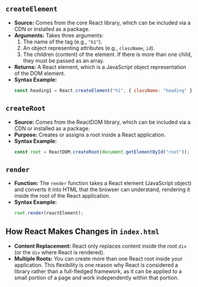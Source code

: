 
## `createElement`
- **Source:** Comes from the core React library, which can be included via a CDN or installed as a package.
- **Arguments:** Takes three arguments:
  1. The name of the tag (e.g., `"h1"`).
  2. An object representing attributes (e.g., `className`, `id`).
  3. The children (content) of the element. If there is more than one child, they must be passed as an array.
- **Returns:** A React element, which is a JavaScript object representation of the DOM element.
- **Syntax Example:**
  ```js
  const heading1 = React.createElement("h1", { className: "heading" }, "I am good");

## `createRoot`
- **Source:** Comes from the ReactDOM library, which can be included via a CDN or installed as a package.
- **Purpose:** Creates or assigns a root inside a React application.
- **Syntax Example:**
  ```js
  const root = ReactDOM.createRoot(document.getElementById("root"));

## `render`
- **Function:** The `render` function takes a React element (JavaScript object) and converts it into HTML that the browser can understand, rendering it inside the root of the React application.
- **Syntax Example:**
  ```js
  root.render(reactElement);

## How React Makes Changes in `index.html`
- **Content Replacement:** React only replaces content inside the root `div` (or the `div` where React is rendered).
- **Multiple Roots:** You can create more than one React root inside your application. This flexibility is one reason why React is considered a library rather than a full-fledged framework, as it can be applied to a small portion of a page and work independently within that portion.